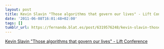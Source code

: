 ```yaml
---
layout: post
title: Kevin Slavin "Those algorithms that govern our lives" - Lift Conference
date: '2011-06-08T16:01:48+02:00'
tags: []
tumblr_url: https://fernando.blat.es/post/6319576248/kevin-slavin-those-algorithms-that-govern-our
---
```

[Kevin Slavin "Those algorithms that govern our lives" - Lift Conference](http://videos.liftconference.com/video/1177435/kevin-slavin-those-algorithms)  
